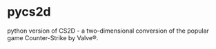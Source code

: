 # pycs2d
python version of CS2D - a two-dimensional conversion of the popular game Counter-Strike by Valve®.


